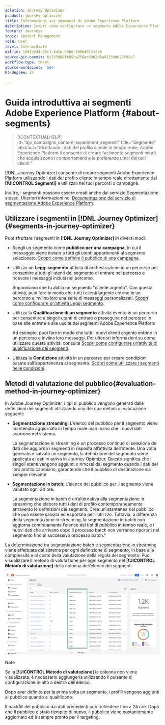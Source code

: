 ```yaml
---
solution: Journey Optimizer
product: journey optimizer
title: Informazioni sui segmenti di Adobe Experience Platform
description: Scopri come configurare un segmento Adobe Experience Platform
feature: Journeys
topic: Content Management
role: User
level: Intermediate
exl-id: 10d2de34-23c1-4a5e-b868-700b462312eb
source-git-commit: 6c255d66fb89ba756add062d8a4315dd622fd8e7
workflow-type: tm+mt
source-wordcount: '586'
ht-degree: 1%

---
```


# Guida introduttiva ai segmenti Adobe Experience Platform {#about-segments}

>[!CONTEXTUALHELP]
>id="ajo_campaigns_content_experiment_segment"
>title="Segmento"
>abstract="Sfruttando i dati del profilo cliente in tempo reale, Adobe Experience Platform ti consente di creare facilmente segmenti mirati che acquisiscono i comportamenti e le preferenze unici dei tuoi clienti."

[!DNL Journey Optimizer]  consente di creare segmenti Adobe Experience Platform utilizzando i dati del profilo cliente in tempo reale direttamente dal **[!UICONTROL Segmenti]** e utilizzali nei tuoi percorsi o campagne.

Inoltre, i segmenti possono essere creati anche dal servizio Segmentazione stesso. Ulteriori informazioni nel [Documentazione del servizio di segmentazione Adobe Experience Platform](https://experienceleague.adobe.com/docs/experience-platform/segmentation/home.html).

## Utilizzare i segmenti in [!DNL Journey Optimizer] {#segments-in-journey-optimizer}

Puoi sfruttare i segmenti in **[!DNL Journey Optimizer]** in diversi modi:

* Scegli un segmento come **pubblico per una campagna**, in cui il messaggio viene inviato a tutti gli utenti appartenenti al segmento selezionato. [Scopri come definire il pubblico di una campagna](../campaigns/create-campaign.md#define-the-audience-audience).

* Utilizza un **Leggi segmento** attività di orchestrazione in un percorso per consentire a tutti gli utenti del segmento di entrare nel percorso e ricevere i messaggi inclusi nel percorso.

   Supponiamo che tu abbia un segmento &quot;cliente argento&quot;. Con questa attività, puoi fare in modo che tutti i clienti argento entrino in un percorso e inviino loro una serie di messaggi personalizzati. [Scopri come configurare un’attività Leggi segmento](../building-journeys/read-segment.md#configuring-segment-trigger-activity).

* Utilizza la **Qualificazione di un segmento** attività evento in un percorso per consentire a singoli utenti di entrare o proseguire nel percorso in base alle entrate e alle uscite dei segmenti Adobe Experience Platform.

   Ad esempio, puoi fare in modo che tutti i nuovi clienti argento entrino in un percorso e inviino loro messaggi. Per ulteriori informazioni su come utilizzare questa attività, consulta [Scopri come configurare un’attività di qualificazione dei segmenti](../building-journeys/segment-qualification-events.md).

* Utilizza la **Condizione** attività in un percorso per creare condizioni basate sull’appartenenza al segmento. [Scopri come utilizzare i segmenti nelle condizioni](../building-journeys/condition-activity.md#using-a-segment).

## Metodi di valutazione del pubblico{#evaluation-method-in-journey-optimizer}

In Adobe Journey Optimizer, i tipi di pubblico vengono generati dalle definizioni dei segmenti utilizzando uno dei due metodi di valutazione seguenti:

* **Segmentazione streaming**: L’elenco del pubblico per il segmento viene mantenuto aggiornato in tempo reale man mano che i nuovi dati scorrono nel sistema.

   La segmentazione in streaming è un processo continuo di selezione dei dati che aggiorna i segmenti in risposta all’attività dell’utente. Una volta generato e salvato un segmento, la definizione del segmento viene applicata ai dati in arrivo in Journey Optimizer. Questo significa che i singoli utenti vengono aggiunti o rimossi dal segmento quando i dati del loro profilo cambiano, garantendo che il pubblico di destinazione sia sempre rilevante.

* **Segmentazione in batch**: L’elenco del pubblico per il segmento viene valutato ogni 24 ore.

   La segmentazione in batch è un’alternativa alla segmentazione in streaming che elabora tutti i dati di profilo contemporaneamente attraverso le definizioni dei segmenti. Crea un’istantanea del pubblico che può essere salvata ed esportata per l’utilizzo. Tuttavia, a differenza della segmentazione in streaming, la segmentazione in batch non aggiorna continuamente l’elenco dei tipi di pubblico in tempo reale, e i nuovi dati che arrivano dopo il processo batch non verranno riportati nel segmento fino al successivo processo batch.&quot;

La determinazione tra segmentazione batch e segmentazione in streaming viene effettuata dal sistema per ogni definizione di segmento, in base alla complessità e al costo della valutazione della regola del segmento. Puoi visualizzare il metodo di valutazione per ogni segmento nel **[!UICONTROL Metodo di valutazione]** della colonna dell’elenco dei segmenti.

![](assets/evaluation-method.png)

>[!NOTE]
>
>Se la **[!UICONTROL Metodo di valutazione]** la colonna non viene visualizzata, è necessario aggiungerla utilizzando il pulsante di configurazione in alto a destra dell’elenco.

Dopo aver definito per la prima volta un segmento, i profili vengono aggiunti al pubblico quando si qualificano.

Il backfill del pubblico dai dati precedenti può richiedere fino a 24 ore. Dopo che il pubblico è stato riempito di nuovo, il pubblico viene costantemente aggiornato ed è sempre pronto per il targeting.
